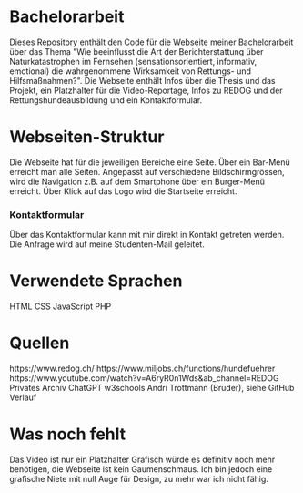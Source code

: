 # Bachelorarbeit

Dieses Repository enthält den Code für die Webseite meiner Bachelorarbeit über das Thema "Wie beeinflusst die Art der 
Berichterstattung über Naturkatastrophen im Fernsehen (sensationsorientiert, informativ, emotional) die wahrgenommene Wirksamkeit von 
Rettungs- und Hilfsmaßnahmen?". Die Webseite enthält Infos über die Thesis und das Projekt, ein Platzhalter für die Video-Reportage, Infos zu REDOG und der Rettungshundeausbildung und ein Kontaktformular.

<h1>Webseiten-Struktur</h1>
Die Webseite hat für die jeweiligen Bereiche eine Seite. Über ein Bar-Menü erreicht man alle Seiten. Angepasst auf verschiedene Bildschirmgrössen, wird die Navigation z.B. auf dem Smartphone über ein Burger-Menü erreicht. Über Klick auf das Logo wird die Startseite erreicht.

<h3>Kontaktformular</h3>
Über das Kontaktformular kann mit mir direkt in Kontakt getreten werden. Die Anfrage wird auf meine Studenten-Mail geleitet.

<h1>Verwendete Sprachen</h1>
HTML
CSS
JavaScript
PHP

<h1>Quellen</h1>
https://www.redog.ch/
https://www.miljobs.ch/functions/hundefuehrer
https://www.youtube.com/watch?v=A6ryR0n1Wds&ab_channel=REDOG
Privates Archiv
ChatGPT
w3schools
Andri Trottmann (Bruder), siehe GitHub Verlauf

<h1>Was noch fehlt</h1>
Das Video ist nur ein Platzhalter
Grafisch würde es definitiv noch mehr benötigen, die Webseite ist kein Gaumenschmaus. Ich bin jedoch eine grafische Niete mit null Auge für Design, zu mehr war ich nicht fähig.